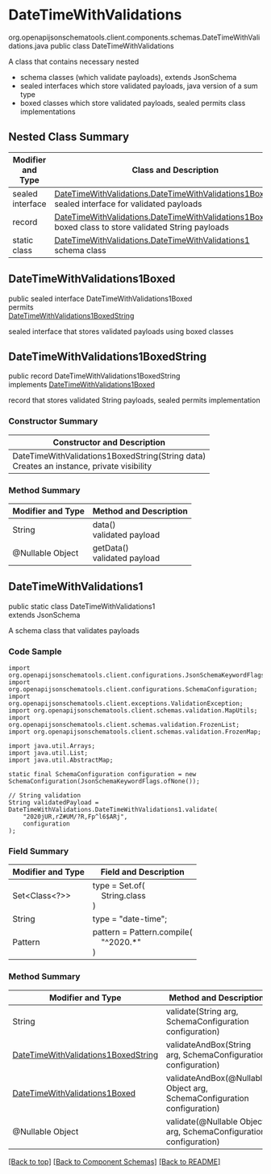 # DateTimeWithValidations
org.openapijsonschematools.client.components.schemas.DateTimeWithValidations.java
public class DateTimeWithValidations<br>

A class that contains necessary nested
- schema classes (which validate payloads), extends JsonSchema
- sealed interfaces which store validated payloads, java version of a sum type
- boxed classes which store validated payloads, sealed permits class implementations

## Nested Class Summary
| Modifier and Type | Class and Description |
| ----------------- | ---------------------- |
| sealed interface | [DateTimeWithValidations.DateTimeWithValidations1Boxed](#datetimewithvalidations1boxed)<br> sealed interface for validated payloads |
| record | [DateTimeWithValidations.DateTimeWithValidations1BoxedString](#datetimewithvalidations1boxedstring)<br> boxed class to store validated String payloads |
| static class | [DateTimeWithValidations.DateTimeWithValidations1](#datetimewithvalidations1)<br> schema class |

## DateTimeWithValidations1Boxed
public sealed interface DateTimeWithValidations1Boxed<br>
permits<br>
[DateTimeWithValidations1BoxedString](#datetimewithvalidations1boxedstring)

sealed interface that stores validated payloads using boxed classes

## DateTimeWithValidations1BoxedString
public record DateTimeWithValidations1BoxedString<br>
implements [DateTimeWithValidations1Boxed](#datetimewithvalidations1boxed)

record that stores validated String payloads, sealed permits implementation

### Constructor Summary
| Constructor and Description |
| --------------------------- |
| DateTimeWithValidations1BoxedString(String data)<br>Creates an instance, private visibility |

### Method Summary
| Modifier and Type | Method and Description |
| ----------------- | ---------------------- |
| String | data()<br>validated payload |
| @Nullable Object | getData()<br>validated payload |

## DateTimeWithValidations1
public static class DateTimeWithValidations1<br>
extends JsonSchema

A schema class that validates payloads

### Code Sample
```
import org.openapijsonschematools.client.configurations.JsonSchemaKeywordFlags;
import org.openapijsonschematools.client.configurations.SchemaConfiguration;
import org.openapijsonschematools.client.exceptions.ValidationException;
import org.openapijsonschematools.client.schemas.validation.MapUtils;
import org.openapijsonschematools.client.schemas.validation.FrozenList;
import org.openapijsonschematools.client.schemas.validation.FrozenMap;

import java.util.Arrays;
import java.util.List;
import java.util.AbstractMap;

static final SchemaConfiguration configuration = new SchemaConfiguration(JsonSchemaKeywordFlags.ofNone());

// String validation
String validatedPayload = DateTimeWithValidations.DateTimeWithValidations1.validate(
    "2020jUR,rZ#UM/?R,Fp^l6$ARj",
    configuration
);
```

### Field Summary
| Modifier and Type | Field and Description |
| ----------------- | ---------------------- |
| Set<Class<?>> | type = Set.of(<br/>&nbsp;&nbsp;&nbsp;&nbsp;String.class<br/>)<br/> |
| String | type = "date-time"; |
| Pattern | pattern = Pattern.compile(<br>&nbsp;&nbsp;&nbsp;&nbsp;"^2020.*"<br>)<br> |

### Method Summary
| Modifier and Type | Method and Description |
| ----------------- | ---------------------- |
| String | validate(String arg, SchemaConfiguration configuration) |
| [DateTimeWithValidations1BoxedString](#datetimewithvalidations1boxedstring) | validateAndBox(String arg, SchemaConfiguration configuration) |
| [DateTimeWithValidations1Boxed](#datetimewithvalidations1boxed) | validateAndBox(@Nullable Object arg, SchemaConfiguration configuration) |
| @Nullable Object | validate(@Nullable Object arg, SchemaConfiguration configuration) |

[[Back to top]](#top) [[Back to Component Schemas]](../../../README.md#Component-Schemas) [[Back to README]](../../../README.md)
